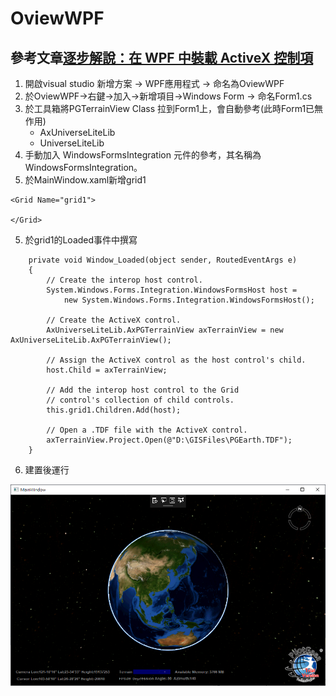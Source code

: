 # OviewWPF

## 參考文章[逐步解說：在 WPF 中裝載 ActiveX 控制項](https://docs.microsoft.com/zh-tw/dotnet/framework/wpf/advanced/walkthrough-hosting-an-activex-control-in-wpf)
1. 開啟visual studio 新增方案 -> WPF應用程式 -> 命名為OviewWPF
2. 於OviewWPF->右鍵->加入->新增項目->Windows Form -> 命名Form1.cs
3. 於工具箱將PGTerrainView Class 拉到Form1上，會自動參考(此時Form1已無作用)
	+ AxUniverseLiteLib
	+ UniverseLiteLib
4. 手動加入 WindowsFormsIntegration 元件的參考，其名稱為 WindowsFormsIntegration。
4. 於MainWindow.xaml新增grid1
```
<Grid Name="grid1">
    
</Grid>
```
5. 於grid1的Loaded事件中撰寫
```
	private void Window_Loaded(object sender, RoutedEventArgs e)
	{
		// Create the interop host control.
		System.Windows.Forms.Integration.WindowsFormsHost host =
			new System.Windows.Forms.Integration.WindowsFormsHost();

		// Create the ActiveX control.
		AxUniverseLiteLib.AxPGTerrainView axTerrainView = new AxUniverseLiteLib.AxPGTerrainView();

		// Assign the ActiveX control as the host control's child.
		host.Child = axTerrainView;

		// Add the interop host control to the Grid
		// control's collection of child controls.
		this.grid1.Children.Add(host);

		// Open a .TDF file with the ActiveX control.
		axTerrainView.Project.Open(@"D:\GISFiles\PGEarth.TDF");
	}
```

6. 建置後運行

![OviewWPF](OviewWPF.png)
